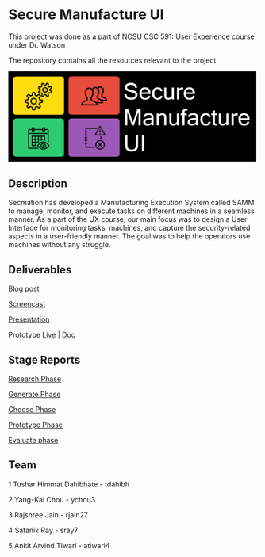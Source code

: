 # Secure Manufacture UI

This project was done as a part of NCSU CSC 591: User Experience course under Dr. Watson

The repository contains all the resources relevant to the project. 

<img src="https://github.com/TusharDahibhate/CSC-591_UX-Project/blob/master/Images/img.png" width="500">

## Description

Secmation has developed a Manufacturing Execution System called SAMM to manage, monitor, and execute tasks on different machines in a seamless manner. As a part of the UX course, our main focus was to design a User Interface for monitoring tasks, machines, and capture the security-related aspects in a user-friendly manner. The goal was to help the operators use machines without any struggle.

## Deliverables

[Blog post](http://uxclass.csc.ncsu.edu/2020/05/project-secure-manufacture-ui.html)

[Screencast](https://drive.google.com/file/d/1CUti9xSAFb1BvfTmpehPWCXe8seisv-P/view)

[Presentation](https://github.com/TusharDahibhate/CSC-591_UX-Project/blob/master/Presentation.pdf)

Prototype [Live](https://projects.invisionapp.com/share/SGX16C64RJX#/screens) | [Doc](https://drive.google.com/file/d/1nI-qRHqilD9kQfAwhF8nAudesd39DHBT/view)

## Stage Reports

[Research Phase](https://github.com/TusharDahibhate/CSC-591_UX-Project/blob/master/1-Research.pdf)

[Generate Phase](https://github.com/TusharDahibhate/CSC-591_UX-Project/blob/master/2-Generate.pdf)

[Choose Phase](https://github.com/TusharDahibhate/CSC-591_UX-Project/blob/master/3-Choose.pdf)

[Prototype Phase](https://github.com/TusharDahibhate/CSC-591_UX-Project/blob/master/4-Prototype.pdf)

[Evaluate phase](https://github.com/TusharDahibhate/CSC-591_UX-Project/blob/master/5-Evaluate.pdf)


## Team

1 Tushar Himmat Dahibhate - tdahibh

2 Yang-Kai Chou - ychou3

3 Rajshree Jain - rjain27

4 Satanik Ray - sray7

5 Ankit Arvind Tiwari - atiwari4
